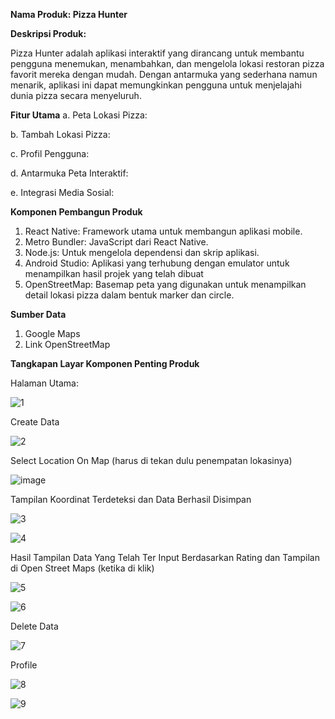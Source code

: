 **Nama Produk: Pizza Hunter**

**Deskripsi Produk:**

Pizza Hunter adalah aplikasi interaktif yang dirancang untuk membantu pengguna menemukan, menambahkan, dan mengelola lokasi restoran pizza favorit mereka dengan mudah. Dengan antarmuka yang sederhana namun menarik, aplikasi ini dapat memungkinkan pengguna untuk menjelajahi dunia pizza secara menyeluruh.

**Fitur Utama**
a. Peta Lokasi Pizza:

b. Tambah Lokasi Pizza:

c. Profil Pengguna: 

d. Antarmuka Peta Interaktif:

e. Integrasi Media Sosial: 


**Komponen Pembangun Produk**
1. React Native: Framework utama untuk membangun aplikasi mobile.
2. Metro Bundler: JavaScript dari React Native.
3. Node.js: Untuk mengelola dependensi dan skrip aplikasi.
4. Android Studio: Aplikasi yang terhubung dengan emulator untuk menampilkan hasil projek yang telah dibuat
5. OpenStreetMap: Basemap peta yang digunakan untuk menampilkan detail lokasi pizza dalam bentuk marker dan circle.

**Sumber Data**
1. Google Maps
2. Link OpenStreetMap

**Tangkapan Layar Komponen Penting Produk**

Halaman Utama:


   ![1](https://github.com/user-attachments/assets/a65ea060-2e3d-4f6a-9b92-55f693ff70d4)


Create Data


   ![2](https://github.com/user-attachments/assets/bae08c8e-0427-402c-b59e-04954f01b6f9)

   
Select Location On Map (harus di tekan dulu penempatan lokasinya)


   ![image](https://github.com/user-attachments/assets/587da938-205e-4743-8e29-427bfcf90769)
   

Tampilan Koordinat Terdeteksi dan Data Berhasil Disimpan


   ![3](https://github.com/user-attachments/assets/b8b31a5d-4afa-4eb9-8f8b-1ce1785a8509)

   
   ![4](https://github.com/user-attachments/assets/b090776d-ff02-4ef6-84cf-ffb82447ba15)



Hasil Tampilan Data Yang Telah Ter Input Berdasarkan Rating dan Tampilan di Open Street Maps (ketika di klik)


   ![5](https://github.com/user-attachments/assets/4916bd87-e32f-4fe4-8c59-4e10a105fedb)

   
   ![6](https://github.com/user-attachments/assets/612aef6a-099d-4eac-9012-a6417e96bc09)



Delete Data


   ![7](https://github.com/user-attachments/assets/4912d7d6-90a7-4f65-84cd-8e9814e3f865)



Profile


   ![8](https://github.com/user-attachments/assets/dcc61b90-3035-4fb8-801d-d3f4d574234c)


   ![9](https://github.com/user-attachments/assets/1c1582da-2229-4a9b-92ac-d5b2d986ac0f)











